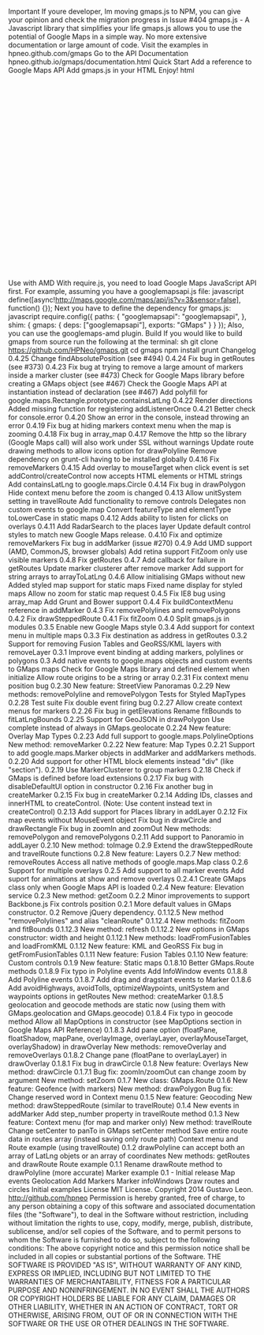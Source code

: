Important If youre developer, Im moving gmaps.js to NPM, you can give your opinion and check the migration progress in Issue #404 gmaps.js - A Javascript library that simplifies your life gmaps.js allows you to use the potential of Google Maps in a simple way. No more extensive documentation or large amount of code. Visit the examples in hpneo.github.com/gmaps Go to the API Documentation hpneo.github.io/gmaps/documentation.html Quick Start Add a reference to Google Maps API Add gmaps.js in your HTML Enjoy! html <!DOCTYPE html> <html> <head> <title></title> <script src="http://maps.google.com/maps/api/js"></script> <script src="gmaps.js"></script> <style type="text/css"> #map { width: 400px; height: 400px; } </style> </head> <body> <div id="map"></div> <script> var map = new GMaps({ el: #map, lat: -12.043333, lng: -77.028333 }); </script> </body> </html> Use with AMD With require.js, you need to load Google Maps JavaScript API first. For example, assuming you have a googlemapsapi.js file: javascript define([async!http://maps.google.com/maps/api/js?v=3&sensor=false], function() {}); Next you have to define the dependency for gmaps.js: javascript require.config({ paths: { "googlemapsapi": "googlemapsapi", }, shim: { gmaps: { deps: ["googlemapsapi"], exports: "GMaps" } } }); Also, you can use the googlemaps-amd plugin. Build If you would like to build gmaps from source run the following at the terminal: sh git clone https://github.com/HPNeo/gmaps.git cd gmaps npm install grunt Changelog 0.4.25 Change findAbsolutePosition (see #494) 0.4.24 Fix bug in getRoutes (see #373) 0.4.23 Fix bug at trying to remove a large amount of markers inside a marker cluster (see #473) Check for Google Maps library before creating a GMaps object (see #467) Check the Google Maps API at instantiation instead of declaration (see #467) Add polyfill for google.maps.Rectangle.prototype.containsLatLng 0.4.22 Render directions Added missing function for registering addListenerOnce 0.4.21 Better check for console.error 0.4.20 Show an error in the console, instead throwing an error 0.4.19 Fix bug at hiding markers context menu when the map is zooming 0.4.18 Fix bug in array_map 0.4.17 Remove the http so the library (Google Maps call) will also work under SSL without warnings Update route drawing methods to allow icons option for drawPolyline Remove dependency on grunt-cli having to be installed globally 0.4.16 Fix removeMarkers 0.4.15 Add overlay to mouseTarget when click event is set addControl/createControl now accepts HTML elements or HTML strings Add containsLatLng to google.maps.Circle 0.4.14 Fix bug in drawPolygon Hide context menu before the zoom is changed 0.4.13 Allow unitSystem setting in travelRoute Add functionality to remove controls Delegates non custom events to google.map Convert featureType and elementType toLowerCase in static maps 0.4.12 Adds ability to listen for clicks on overlays 0.4.11 Add RadarSearch to the places layer Update default control styles to match new Google Maps release. 0.4.10 Fix and optimize removeMarkers Fix bug in addMarker (issue #270) 0.4.9 Add UMD support (AMD, CommonJS, browser globals) Add retina support FitZoom only use visible markers 0.4.8 Fix getRoutes 0.4.7 Add callback for failure in getRoutes Update marker clusterer after remove marker Add support for string arrays to arrayToLatLng 0.4.6 Allow initialising GMaps without new Added styled map support for static maps Fixed name display for styled maps Allow no zoom for static map request 0.4.5 Fix IE8 bug using array_map Add Grunt and Bower support 0.4.4 Fix buildContextMenu reference in addMarker 0.4.3 Fix removePolylines and removePolygons 0.4.2 Fix drawSteppedRoute 0.4.1 Fix fitZoom 0.4.0 Split gmaps.js in modules 0.3.5 Enable new Google Maps style 0.3.4 Add support for context menu in multiple maps 0.3.3 Fix destination as address in getRoutes 0.3.2 Support for removing Fusion Tables and GeoRSS/KML layers with removeLayer 0.3.1 Improve event binding at adding markers, polylines or polygons 0.3 Add native events to google.maps objects and custom events to GMaps maps Check for Google Maps library and defined element when initialize Allow route origins to be a string or array 0.2.31 Fix context menu position bug 0.2.30 New feature: StreetView Panoramas 0.2.29 New methods: removePolyline and removePolygon Tests for Styled MapTypes 0.2.28 Test suite Fix double event firing bug 0.2.27 Allow create context menus for markers 0.2.26 Fix bug in getElevations Rename fitBounds to fitLatLngBounds 0.2.25 Support for GeoJSON in drawPolygon Use complete instead of always in GMaps.geolocate 0.2.24 New feature: Overlay Map Types 0.2.23 Add full support to google.maps.PolylineOptions New method: removeMarker 0.2.22 New feature: Map Types 0.2.21 Support to add google.maps.Marker objects in addMarker and addMarkers methods. 0.2.20 Add support for other HTML block elements instead "div" (like "section"). 0.2.19 Use MarkerClusterer to group markers 0.2.18 Check if GMaps is defined before load extensions 0.2.17 Fix bug with disableDefaultUI option in constructor 0.2.16 Fix another bug in createMarker 0.2.15 Fix bug in createMarker 0.2.14 Adding IDs, classes and innerHTML to createControl. (Note: Use content instead text in createControl) 0.2.13 Add support for Places library in addLayer 0.2.12 Fix map events without MouseEvent object Fix bug in drawCircle and drawRectangle Fix bug in zoomIn and zoomOut New methods: removePolygon and removePolygons 0.2.11 Add support to Panoramio in addLayer 0.2.10 New method: toImage 0.2.9 Extend the drawSteppedRoute and travelRoute functions 0.2.8 New feature: Layers 0.2.7 New method: removeRoutes Access all native methods of google.maps.Map class 0.2.6 Support for multiple overlays 0.2.5 Add support to all marker events Add suport for animations at show and remove overlays 0.2.4.1 Create GMaps class only when Google Maps API is loaded 0.2.4 New feature: Elevation service 0.2.3 New method: getZoom 0.2.2 Minor improvements to support Backbone.js Fix controls position 0.2.1 More default values in GMaps constructor. 0.2 Remove jQuery dependency. 0.1.12.5 New method "removePolylines" and alias "cleanRoute" 0.1.12.4 New methods: fitZoom and fitBounds 0.1.12.3 New method: refresh 0.1.12.2 New options in GMaps constructor: width and height 0.1.12.1 New methods: loadFromFusionTables and loadFromKML 0.1.12 New feature: KML and GeoRSS Fix bug in getFromFusionTables 0.1.11 New feature: Fusion Tables 0.1.10 New feature: Custom controls 0.1.9 New feature: Static maps 0.1.8.10 Better GMaps.Route methods 0.1.8.9 Fix typo in Polyline events Add InfoWindow events 0.1.8.8 Add Polyline events 0.1.8.7 Add drag and dragstart events to Marker 0.1.8.6 Add avoidHighways, avoidTolls, optimizeWaypoints, unitSystem and waypoints options in getRoutes New method: createMarker 0.1.8.5 geolocation and geocode methods are static now (using them with GMaps.geolocation and GMaps.geocode) 0.1.8.4 Fix typo in geocode method Allow all MapOptions in constructor (see MapOptions section in Google Maps API Reference) 0.1.8.3 Add pane option (floatPane, floatShadow, mapPane, overlayImage, overlayLayer, overlayMouseTarget, overlayShadow) in drawOverlay New methods: removeOverlay and removeOverlays 0.1.8.2 Change pane (floatPane to overlayLayer) in drawOverlay 0.1.8.1 Fix bug in drawCircle 0.1.8 New feature: Overlays New method: drawCircle 0.1.7.1 Bug fix: zoomIn/zoomOut can change zoom by argument New method: setZoom 0.1.7 New class: GMaps.Route 0.1.6 New feature: Geofence (with markers) New method: drawPolygon Bug fix: Change reserved word in Context menu 0.1.5 New feature: Geocoding New method: drawSteppedRoute (similar to travelRoute) 0.1.4 New events in addMarker Add step_number property in travelRoute method 0.1.3 New feature: Context menu (for map and marker only) New method: travelRoute Change setCenter to panTo in GMaps setCenter method Save entire route data in routes array (instead saving only route path) Context menu and Route example (using travelRoute) 0.1.2 drawPolyline can accept both an array of LatLng objets or an array of coordinates New methods: getRoutes and drawRoute Route example 0.1.1 Rename drawRoute method to drawPolyline (more accurate) Marker example 0.1 - Initial release Map events Geolocation Add Markers Marker infoWindows Draw routes and circles Initial examples License MIT License. Copyright 2014 Gustavo Leon. http://github.com/hpneo Permission is hereby granted, free of charge, to any person obtaining a copy of this software and associated documentation files (the "Software"), to deal in the Software without restriction, including without limitation the rights to use, copy, modify, merge, publish, distribute, sublicense, and/or sell copies of the Software, and to permit persons to whom the Software is furnished to do so, subject to the following conditions: The above copyright notice and this permission notice shall be included in all copies or substantial portions of the Software. THE SOFTWARE IS PROVIDED "AS IS", WITHOUT WARRANTY OF ANY KIND, EXPRESS OR IMPLIED, INCLUDING BUT NOT LIMITED TO THE WARRANTIES OF MERCHANTABILITY, FITNESS FOR A PARTICULAR PURPOSE AND NONINFRINGEMENT. IN NO EVENT SHALL THE AUTHORS OR COPYRIGHT HOLDERS BE LIABLE FOR ANY CLAIM, DAMAGES OR OTHER LIABILITY, WHETHER IN AN ACTION OF CONTRACT, TORT OR OTHERWISE, ARISING FROM, OUT OF OR IN CONNECTION WITH THE SOFTWARE OR THE USE OR OTHER DEALINGS IN THE SOFTWARE.
